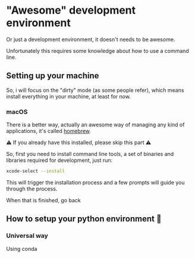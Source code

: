 # "Awesome" development environment

Or just a development environment, it doesn't needs to be awesome.


Unfortunately this requires some knowledge about how to use a command line. 


## Setting up your machine

So, i will focus on the "dirty" mode (as some people refer), which means install everything in your machine, at least for now.


### macOS

There is a better way, actually an awesome way of managing any kind of applications, it's called [homebrew](https://brew.sh/).

⚠️ If you already have this installed, please skip this part ⚠️

So, first you need to install command line tools, a set of binaries and libraries required for development, just run:

```bash
xcode-select --install
```

This will trigger the installation process and a few prompts will guide you through the process.

When that is finished, go back

## How to setup your python environment 🐍

### Universal way

Using conda

